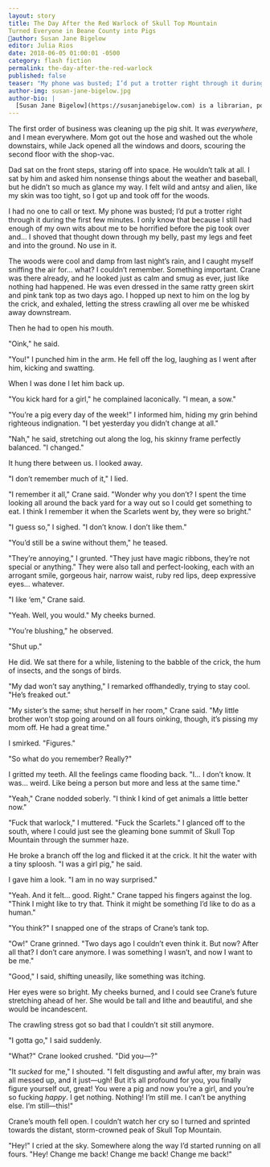 ```yaml
---
layout: story
title: The Day After the Red Warlock of Skull Top Mountain Turned Everyone in Beane County into Pigs
author: Susan Jane Bigelow
editor: Julia Rios
date: 2018-06-05 01:00:01 -0500
category: flash fiction
permalink: the-day-after-the-red-warlock
published: false
teaser: "My phone was busted; I’d put a trotter right through it during the first few minutes."
author-img: susan-jane-bigelow.jpg
author-bio: |
  [Susan Jane Bigelow](https://susanjanebigelow.com) is a librarian, political columnist, and writer from Connecticut. Her Extrahumans series is published by Book Smugglers Publishing, and she is the author of numerous works of short fiction. She has way too many cats. 
---
```


The first order of business was cleaning up the pig shit. It was _everywhere_, and I mean everywhere. Mom got out the hose and washed out the whole downstairs, while Jack opened all the windows and doors, scouring the second floor with the shop-vac.
Dad sat on the front steps, staring off into space. He wouldn’t talk at all. I sat by him and asked him nonsense things about the weather and baseball, but he didn’t so much as glance my way. I felt wild and antsy and alien, like my skin was too tight, so I got up and took off for the woods.
I had no one to call or text. My phone was busted; I’d put a trotter right through it during the first few minutes. I only know that because I still had enough of my own wits about me to be horrified before the pig took over and…I shoved that thought down through my belly, past my legs and feet and into the ground. No use in it.
The woods were cool and damp from last night’s rain, and I caught myself sniffing the air for… what? I couldn’t remember. Something important.Crane was there already, and he looked just as calm and smug as ever, just like nothing had happened. He was even dressed in the same ratty green skirt and pink tank top as two days ago. I hopped up next to him on the log by the crick, and exhaled, letting the stress crawling all over me be whisked away downstream.
Then he had to open his mouth.
"Oink," he said.
"You!" I punched him in the arm. He fell off the log, laughing as I went after him, kicking and swatting.
When I was done I let him back up.
"You kick hard for a girl," he complained laconically. "I mean, a sow."
"You’re a pig every day of the week!" I informed him, hiding my grin behind righteous indignation. "I bet yesterday you didn’t change at all."
"Nah," he said, stretching out along the log, his skinny frame perfectly balanced. "I changed."
It hung there between us. I looked away.
"I don’t remember much of it," I lied.
"I remember it all," Crane said. "Wonder why you don’t? I spent the time looking all around the back yard for a way out so I could get something to eat. I think I remember it when the Scarlets went by, they were so bright."
"I guess so," I sighed. "I don’t know. I don’t like them."
"You’d still be a swine without them," he teased.
"They’re annoying," I grunted. "They just have magic ribbons, they’re not special or anything." They were also tall and perfect-looking, each with an arrogant smile, gorgeous hair, narrow waist, ruby red lips, deep expressive eyes… whatever.
"I like ‘em," Crane said.
"Yeah. Well, you would." My cheeks burned.
"You’re blushing," he observed.
"Shut up."
He did. We sat there for a while, listening to the babble of the crick, the hum of insects, and the songs of birds.
"My dad won’t say anything," I remarked offhandedly, trying to stay cool. "He’s freaked out."
"My sister’s the same; shut herself in her room," Crane said. "My little brother won’t stop going around on all fours oinking, though, it’s pissing my mom off. He had a great time."
I smirked. "Figures."
"So what do you remember? Really?"
I gritted my teeth. All the feelings came flooding back. "I… I don’t know. It was… weird. Like being a person but more and less at the same time."
"Yeah," Crane nodded soberly. "I think I kind of get animals a little better now."
"Fuck that warlock," I muttered. "Fuck the Scarlets." I glanced off to the south, where I could just see the gleaming bone summit of Skull Top Mountain through the summer haze.
He broke a branch off the log and flicked it at the crick. It hit the water with a tiny sploosh. "I was a girl pig," he said.
I gave him a look. "I am in no way surprised."
"Yeah. And it felt… good. Right." Crane tapped his fingers against the log. "Think I might like to try that. Think it might be something I’d like to do as a human."
"You think?" I snapped one of the straps of Crane’s tank top.
"Ow!" Crane grinned. "Two days ago I couldn’t even think it. But now? After all that? I don’t care anymore. I was something I wasn’t, and now I want to be me."
"Good," I said, shifting uneasily, like something was itching.
 Her eyes were so bright. My cheeks burned, and I could see Crane’s future stretching ahead of her. She would be tall and lithe and beautiful, and she would be incandescent.
The crawling stress got so bad that I couldn’t sit still anymore.
"I gotta go," I said suddenly.
"What?" Crane looked crushed. "Did you—?"
"It _sucked_ for me," I shouted. "I felt disgusting and awful after, my brain was all messed up, and it just—ugh! But it’s all profound for you, you finally figure yourself out, great! You were a pig and now you’re a girl, and you’re so fucking _happy_. I get nothing. Nothing! I’m still me. I can’t be anything else. I’m still—this!"
Crane’s mouth fell open. I couldn’t watch her cry so I turned and sprinted towards the distant, storm-crowned peak of Skull Top Mountain.
  "Hey!" I cried at the sky. Somewhere along the way I’d started running on all fours. "Hey! Change me back! Change me back! Change me back!"